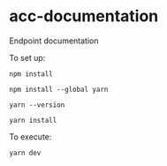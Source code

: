 # acc-documentation
Endpoint documentation

To set up:

```npm install```

```npm install --global yarn```

```yarn --version```

```yarn install```

To execute:

```yarn dev```